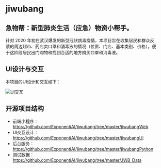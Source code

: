 # jiwubang
## 急物帮：新型肺炎生活（应急）物资小帮手。

针对 2020 年初在武汉爆发的新型冠状病毒疫情，本项目旨在收集居民和群众反馈的周边超市、药店卖口罩和消毒液的情况（位置、门店、基本类别、价格），便于这阶段居民出门购物和找到合适的地方购买口罩和消毒液。

## UI设计与交互

本项目的UI设计和交互如下：

![UI交互](https://github.com/ExponentiAI/jiwubang/blob/master/JWB_UI/ui.jpg)

## 开源项目结构

- 前端小程序：https://github.com/ExponentiAI/jiwubang/tree/master/jiwubangWeb
- UI交互设计：https://github.com/ExponentiAI/jiwubang/tree/master/jiwubangUI
- 后台服务：https://github.com/ExponentiAI/jiwubang/tree/master/jiwubangPython
- 测试数据：https://github.com/ExponentiAI/jiwubang/tree/master/JWB_Data
